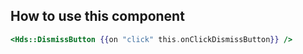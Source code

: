 ## How to use this component

```handlebars
<Hds::DismissButton {{on "click" this.onClickDismissButton}} />
```

